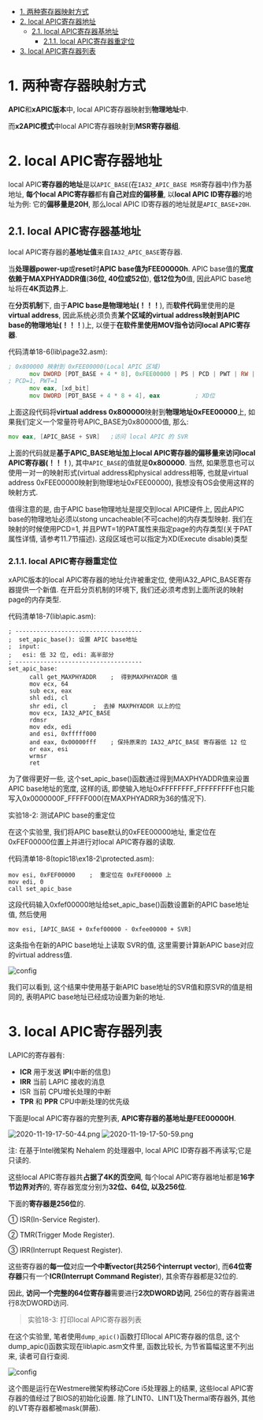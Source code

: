 
<!-- @import "[TOC]" {cmd="toc" depthFrom=1 depthTo=6 orderedList=false} -->

<!-- code_chunk_output -->

- [1. 两种寄存器映射方式](#1-两种寄存器映射方式)
- [2. local APIC寄存器地址](#2-local-apic寄存器地址)
  - [2.1. local APIC寄存器基地址](#21-local-apic寄存器基地址)
    - [2.1.1. local APIC寄存器重定位](#211-local-apic寄存器重定位)
- [3. local APIC寄存器列表](#3-local-apic寄存器列表)

<!-- /code_chunk_output -->

# 1. 两种寄存器映射方式

**APIC**和**xAPIC版本**中, local APIC寄存器映射到**物理地址**中. 

而**x2APIC模式**中local APIC寄存器映射到**MSR寄存器组**. 

# 2. local APIC寄存器地址

local APIC**寄存器的地址**是以`APIC_BASE`(在`IA32_APIC_BASE MSR`寄存器中)作为基地址, **每个local APIC寄存器**都有**自己对应的偏移量**, 以**local APIC ID寄存器**的地址为例: 它的**偏移量是20H**, 那么local APIC ID寄存器的地址就是`APIC_BASE+20H`. 

## 2.1. local APIC寄存器基地址

local APIC寄存器的**基地址值**来自`IA32_APIC_BASE`寄存器. 

当**处理器power\-up**或**reset**时**APIC base值为FEE00000h**. APIC base值的**宽度依赖于MAXPHYADDR值**(**36位, 40位或52位**), **低12位为0**值, 因此APIC base地址将在**4K页边界**上. 

在**分页机制**下, 由于**APIC base是物理地址(！！！**), 而**软件代码**里使用的是**virtual address**, 因此系统必须负责**某个区域的virtual address映射到APIC base的物理地址(！！！**)上, 以便于**在软件里使用MOV指令访问local APIC寄存器**. 

代码清单18-6(lib\page32.asm): 

```asm
; 0x800000 映射到 0xFEE00000(Local APIC 区域)
      mov DWORD [PDT_BASE + 4 * 8], 0xFEE00000 | PS | PCD | PWT | RW | P
; PCD=1, PWT=1
      mov eax, [xd_bit]
      mov DWORD [PDT_BASE + 4 * 8 + 4], eax          ; XD位
```

上面这段代码将**virtual address 0x800000**映射到**物理地址0xFEE00000**上, 如果我们定义一个常量符号APIC\_BASE为0x800000值, 那么: 

```asm
mov eax, [APIC_BASE + SVR]   ;访问 local APIC 的 SVR
```

上面的代码就是**基于APIC\_BASE地址加上local APIC寄存器的偏移量来访问local APIC寄存器(！！！**), 其中`APIC_BASE`的值就是**0x800000**. 当然, 如果愿意也可以使用一对一的映射形式(virtual address和physical address相等, 也就是virtual address 0xFEE00000映射到物理地址0xFEE00000), 我想没有OS会使用这样的映射方式. 

值得注意的是, 由于APIC base物理地址是提交到local APIC硬件上, 因此APIC base的物理地址必须以stong uncacheable(不可cache)的内存类型映射. 我们在映射的时候使用PCD=1, 并且PWT=1的PAT属性来指定page的内存类型(关于PAT属性详情, 请参考11.7节描述). 这段区域也可以指定为XD(Execute disable)类型

### 2.1.1. local APIC寄存器重定位

xAPIC版本的local APIC寄存器的地址允许被重定位, 使用IA32\_APIC\_BASE寄存器提供一个新值. 在开启分页机制的环境下, 我们还必须考虑到上面所说的映射page的内存类型. 

代码清单18-7(lib\apic.asm): 

```x86asm
; ------------------------------------
;  set_apic_base(): 设置 APIC base地址
;  input: 
;   esi: 低 32 位, edi: 高半部分
; ------------------------------------
set_apic_base: 
      call get_MAXPHYADDR    ;  得到MAXPHYADDR 值
      mov ecx, 64
      sub ecx, eax
      shl edi, cl
      shr edi, cl       ;  去掉 MAXPHYADDR 以上的位
      mov ecx, IA32_APIC_BASE
      rdmsr
      mov edx, edi
      and esi, 0xfffff000
      and eax, 0x00000fff    ; 保持原来的 IA32_APIC_BASE 寄存器低 12 位
      or eax, esi
      wrmsr
      ret
```

为了做得更好一些, 这个set\_apic\_base()函数通过得到MAXPHYADDR值来设置APIC base地址的宽度, 这样的话, 即使输入地址0xFFFFFFFF\_FFFFFFFFF也只能写入0x0000000F\_FFFFF000(在MAXPHYADRR为36的情况下). 

实验18-2: 测试APIC base的重定位

在这个实验里, 我们将APIC base默认的0xFEE00000地址, 重定位在0xFEF00000位置上并进行对local APIC寄存器的读取. 

代码清单18-8(topic18\ex18-2\protected.asm): 

```x86asm
mov esi, 0xFEF00000    ;  重定位在 0xFEF00000 上
mov edi, 0
call set_apic_base
```

这段代码输入0xfef00000地址给set\_apic\_base()函数设置新的APIC base地址值, 然后使用

```x86asm
mov esi, [APIC_BASE + 0xfef00000 - 0xfee00000 + SVR]
```
这条指令在新的APIC base地址上读取 SVR的值, 这里需要计算新APIC base对应的virtual address值. 

![config](./images/10.png)

我们可以看到, 这个结果中使用基于新APIC base地址的SVR值和原SVR的值是相同的, 表明APIC base地址已经成功设置为新的地址. 

# 3. local APIC寄存器列表

LAPIC的寄存器有:

* **ICR** 用于发送 **IPI**(中断的信息)
* **IRR** 当前 LAPIC 接收的消息
* ISR 当前 CPU增长处理的中断
* **TPR** 和 **PPR** CPU中断处理的优先级

下面是local APIC寄存器的完整列表, **APIC寄存器的基地址是FEE00000H**. 

![2020-11-19-17-50-44.png](./images/2020-11-19-17-50-44.png)
![2020-11-19-17-50-59.png](./images/2020-11-19-17-50-59.png)

注: 在基于Intel微架构 Nehalem 的处理器中, local APIC ID寄存器不再读写;它是只读的. 

这些local APIC寄存器共**占据了4K的页空间**, 每个local APIC寄存器地址都是**16字节边界对齐**的, 寄存器宽度分别为**32位、64位, 以及256位**. 

下面的**寄存器是256位**的. 

① ISR(In-Service Register). 

② TMR(Trigger Mode Register). 

③ IRR(Interrupt Request Register). 

这些寄存器的**每一位**对应**一个中断vector(共256个interrupt vector**), 而**64位寄存器**只有一个**ICR(Interrupt Command Register**), 其余寄存器都是32位的. 

因此, **访问一个完整的64位寄存器**需要进行**2次DWORD访问**, 256位的寄存器需进行8次DWORD访问. 

>实验18-3: 打印local APIC寄存器列表

在这个实验里, 笔者使用`dump_apic()`函数打印local APIC寄存器的信息, 这个dump\_apic()函数实现在lib\apic.asm文件里, 函数比较长, 为节省篇幅这里不列出来, 读者可自行查阅. 

![config](./images/12.png)

这个图是运行在Westmere微架构移动Core i5处理器上的结果, 这些local APIC寄存器的值经过了BIOS的初始化设置. 除了LINT0、LINT1及Thermal寄存器外, 其他的LVT寄存器都被mask(屏蔽). 